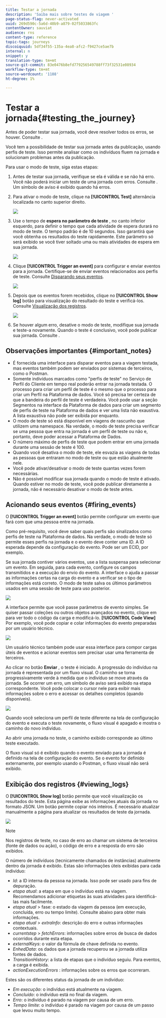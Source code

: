 ```yaml
---
title: Testar a jornada
description: 'Saiba mais sobre testes de viagem '
page-status-flag: never-activated
uuid: 269d590c-5a6d-40b9-a879-02f5033863fc
contentOwner: sauviat
audience: rns
content-type: reference
topic-tags: journeys
discoiquuid: 5df34f55-135a-4ea8-afc2-f9427ce5ae7b
internal: n
snippet: y
translation-type: tm+mt
source-git-commit: 83e0476b8efd779256549788ff73f32531e08934
workflow-type: tm+mt
source-wordcount: '1108'
ht-degree: 1%

---
```



# Testar a jornada{#testing_the_journey}

Antes de poder testar sua jornada, você deve resolver todos os erros, se houver. Consulte [](../about/troubleshooting.md#section_h3q_kqk_fhb).

Você tem a possibilidade de testar sua jornada antes da publicação, usando perfis de teste. Isso permite analisar como os indivíduos fluem na jornada e solucionam problemas antes da publicação.

Para usar o modo de teste, siga estas etapas:

1. Antes de testar sua jornada, verifique se ela é válida e se não há erro. Você não poderá iniciar um teste de uma jornada com erros. Consulte [](../about/troubleshooting.md#section_h3q_kqk_fhb). Um símbolo de aviso é exibido quando há erros.

1. Para ativar o modo de teste, clique na **[!UICONTROL Test]** alternância localizada no canto superior direito.

   ![](../assets/journeytest1.png)

1. Use o tempo de **espera no parâmetro de teste** , no canto inferior esquerdo, para definir o tempo que cada atividade de espera durará no modo de teste. O tempo padrão é de 10 segundos. Isso garantirá que você obtenha os resultados do teste rapidamente. Este parâmetro só será exibido se você tiver soltado uma ou mais atividades de espera em sua jornada.

   ![](../assets/journeytest_wait.png)

1. Clique **[!UICONTROL Trigger an event]** para configurar e enviar eventos para a jornada. Certifique-se de enviar eventos relacionados aos perfis de teste. Consulte [Disparando seus eventos](#firing_events).

   ![](../assets/journeyuctest1.png)

1. Depois que os eventos forem recebidos, clique no **[!UICONTROL Show log]** botão para visualização do resultado do teste e verificá-los. Consulte [Visualização dos registros](#viewing_logs).

   ![](../assets/journeyuctest2.png)

1. Se houver algum erro, desative o modo de teste, modifique sua jornada e teste-a novamente. Quando o teste é conclusivo, você pode publicar sua jornada. Consulte [](../building-journeys/publishing-the-journey.md).

## Observações importantes {#important_notes}

* É fornecida uma interface para disparar eventos para a viagem testada, mas eventos também podem ser enviados por sistemas de terceiros, como o Postman.
* Somente indivíduos marcados como &quot;perfis de teste&quot; no Serviço de Perfil do Cliente em tempo real poderão entrar na jornada testada. O processo para criar um perfil de teste é o mesmo que o processo para criar um Perfil na Plataforma de dados. Você só precisa ter certeza de que a bandeira do perfil de teste é verdadeira. Você pode usar a seção Segmentos na interface da Plataforma de dados para criar um segmento de perfis de teste na Plataforma de dados e ver uma lista não exaustiva. A lista exaustiva não pode ser exibida por enquanto.
* O modo de teste só está disponível em viagens de rascunho que utilizem uma namespace. Na verdade, o modo de teste precisa verificar se uma pessoa que entra na jornada é um perfil de teste ou não e, portanto, deve poder acessar a Plataforma de Dados.
* O número máximo de perfis de teste que podem entrar em uma jornada durante uma sessão de teste é 100.
* Quando você desativa o modo de teste, ele esvazia as viagens de todas as pessoas que entraram no modo de teste ou que estão atualmente nele.
* Você pode ativar/desativar o modo de teste quantas vezes forem necessárias.
* Não é possível modificar sua jornada quando o modo de teste é ativado. Quando estiver no modo de teste, você pode publicar diretamente a jornada, não é necessário desativar o modo de teste antes.

## Acionando seus eventos {#firing_events}

O **[!UICONTROL Trigger an event]** botão permite configurar um evento que fará com que uma pessoa entre na jornada.

Como pré-requisito, você deve saber quais perfis são sinalizados como perfis de teste na Plataforma de dados. Na verdade, o modo de teste só permite esses perfis na jornada e o evento deve conter uma ID. A ID esperada depende da configuração do evento. Pode ser um ECID, por exemplo.

Se sua jornada contiver vários eventos, use a lista suspensa para selecionar um evento. Em seguida, para cada evento, configure os campos transmitidos e a execução do envio do evento. A interface o ajuda a passar as informações certas na carga do evento e a verificar se o tipo de informações está correto. O modo de teste salva os últimos parâmetros usados em uma sessão de teste para uso posterior.

![](../assets/journeytest4.png)

A interface permite que você passe parâmetros de evento simples. Se quiser passar coleções ou outros objetos avançados no evento, clique em para ver todo o código da carga e modificá-lo. **[!UICONTROL Code View]** Por exemplo, você pode copiar e colar informações do evento preparadas por um usuário técnico.

![](../assets/journeytest5.png)

Um usuário técnico também pode usar essa interface para compor cargas úteis de eventos e acionar eventos sem precisar usar uma ferramenta de terceiros.

Ao clicar no botão **Enviar** , o teste é iniciado. A progressão do indivíduo na jornada é representada por um fluxo visual. O caminho se torna progressivamente verde à medida que o indivíduo se move através da jornada. Se ocorrer um erro, um símbolo de aviso será exibido na etapa correspondente. Você pode colocar o cursor nele para exibir mais informações sobre o erro e acessar os detalhes completos (quando disponíveis).

![](../assets/journeytest6.png)

Quando você seleciona um perfil de teste diferente na tela de configuração do evento e executa o teste novamente, o fluxo visual é apagado e mostra o caminho do novo indivíduo.

Ao abrir uma jornada no teste, o caminho exibido corresponde ao último teste executado.

O fluxo visual só é exibido quando o evento enviado para a jornada é definido na tela de configuração do evento. Se o evento for definido externamente, por exemplo usando o Postman, o fluxo visual não será exibido.

## Exibição dos registros {#viewing_logs}

O **[!UICONTROL Show log]** botão permite que você visualização os resultados do teste. Esta página exibe as informações atuais da jornada no formato JSON. Um botão permite copiar nós inteiros. É necessário atualizar manualmente a página para atualizar os resultados de teste da jornada.

![](../assets/journeytest3.png)

>[!NOTE]
>
>Nos registros de teste, no caso de erro ao chamar um sistema de terceiros (fonte de dados ou ação), o código de erro e a resposta do erro são exibidos.

O número de indivíduos (tecnicamente chamados de instâncias) atualmente dentro da jornada é exibido. Estas são informações úteis exibidas para cada indivíduo:

* _Id_: a ID interna da pessoa na jornada. Isso pode ser usado para fins de depuração.
* _etapa atual_: a etapa em que o indivíduo está na viagem. Recomendamos adicionar etiquetas às suas atividades para identificá-las mais facilmente.
* _etapa atual_ > fase: o estado da viagem da pessoa (em execução, concluída, erro ou tempo limite). Consulte abaixo para obter mais informações.
* _etapa atual_ > _extraInfo_: descrição do erro e outras informações contextuais.
* _currentstep_ > _fetchErrors_: informações sobre erros de busca de dados ocorridos durante esta etapa.
* _externalKeys_: o valor da fórmula de chave definida no evento.
* _EnhedData_: os dados que a jornada recuperou se a jornada utiliza fontes de dados.
* _TransitionHistory_: a lista de etapas que o indivíduo seguiu. Para eventos, a carga é exibida.
* _actionExecutionErrors_ : informações sobre os erros que ocorreram.

Estes são os diferentes status da jornada de um indivíduo:

* _Em execução_: o indivíduo está atualmente na viagem.
* _Concluído_: o indivíduo está no final da viagem.
* _Erro_: o indivíduo é parado na viagem por causa de um erro.
* _Tempo limite_: o indivíduo é parado na viagem por causa de um passo que levou muito tempo.
